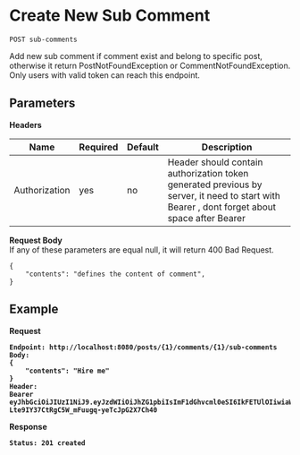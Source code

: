 # Create New Sub Comment
    POST sub-comments

Add new sub comment if comment exist and belong to specific post, otherwise it return PostNotFoundException or CommentNotFoundException.
Only users with valid token can reach this endpoint.

## Parameters
<b>Headers</b>

| Name | Required | Default | Description | 
| --- | --- | --- | --- |
| Authorization | yes| no | Header should contain authorization token generated previous by server, it need to start with Bearer , dont forget about space after Bearer|

<b>Request Body</b>
<br/>If any of these parameters are equal null, it will return 400 Bad Request.
```
{
    "contents": "defines the content of comment",
}
```
## Example 
<b>Request</p>
```
Endpoint: http://localhost:8080/posts/{1}/comments/{1}/sub-comments
Body:
{
    "contents": "Hire me"
}
Header:
Bearer eyJhbGciOiJIUzI1NiJ9.eyJzdWIiOiJhZG1pbiIsImF1dGhvcml0eSI6IkFETUlOIiwiaWF0IjoxNTk5MDYzNDIxLCJleHAiOjE1OTkwNjQzMjF9.ksZxd-Lte9IY37CtRgC5W_mFuugq-yeTcJpG2X7Ch40
```
<b>Response</b>
```
Status: 201 created
```

